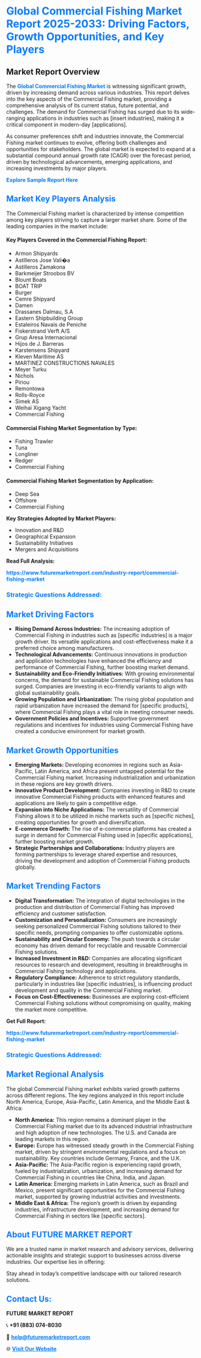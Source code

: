<h1 style="color: #007BFF;">Global Commercial Fishing Market Report 2025-2033: Driving Factors, Growth Opportunities, and Key Players</h1>

<section id="overview">
<h2>Market Report Overview</h2>
<p>The <a href="https://www.futuremarketreport.com/industry-report/commercial-fishing-market" style="color: #007BFF; text-decoration: none;"><strong>Global Commercial Fishing Market</strong></a> is witnessing significant growth, driven by increasing demand across various industries. This report delves into the key aspects of the Commercial Fishing market, providing a comprehensive analysis of its current status, future potential, and challenges. The demand for Commercial Fishing has surged due to its wide-ranging applications in industries such as [insert industries], making it a critical component in modern-day [applications].</p>
<p>As consumer preferences shift and industries innovate, the Commercial Fishing market continues to evolve, offering both challenges and opportunities for stakeholders. The global market is expected to expand at a substantial compound annual growth rate (CAGR) over the forecast period, driven by technological advancements, emerging applications, and increasing investments by major players.</p>
</section>

<section id="overview">
<p><a href="https://www.futuremarketreport.com/request-sample/reportId=108454" style="color: #007BFF; text-decoration: none;"><strong>Explore Sample Report Here</strong></a></p>
</section>

<section id="key-players">
<h2 style="color: #007BFF;">Market Key Players Analysis</h2>
<p>The Commercial Fishing market is characterized by intense competition among key players striving to capture a larger market share. Some of the leading companies in the market include:</p>
<h4>Key Players Covered in the Commercial Fishing Report:</h4>
<ul><li>Armon Shipyards</li><li>Astilleros Jose Vali�a</li><li>Astilleros Zamakona</li><li>Barkmeijer Stroobos BV</li><li>Blount Boats</li><li>BOAT TRIP</li><li>Burger</li><li>Cemre Shipyard</li><li>Damen</li><li>Drassanes Dalmau, S.A</li><li>Eastern Shipbuilding Group</li><li>Estaleiros Navais de Peniche</li><li>Fiskerstrand Verft A/S</li><li>Grup Aresa Internacional</li><li>Hijos de J. Barreras</li><li>Karstensens Shipyard</li><li>Kleven Maritime AS</li><li>MARTINEZ CONSTRUCTIONS NAVALES</li><li>Meyer Turku</li><li>Nichols</li><li>Piriou</li><li>Remontowa</li><li>Rolls-Royce</li><li>Simek AS</li><li>Weihai Xigang Yacht</li><li>Commercial Fishing</li></ul>
<h4>Commercial Fishing Market Segmentation by Type:</h4>
<ul><li>Fishing Trawler</li><li>Tuna</li><li>Longliner</li><li>Redger</li><li>Commercial Fishing</li></ul>

<h4>Commercial Fishing Market Segmentation by Application:</h4>
<ul><li>Deep Sea</li><li>Offshore</li><li>Commercial Fishing</li></ul>
<p><strong>Key Strategies Adopted by Market Players:</strong></p>
<ul>
<li>Innovation and R&D</li>
<li>Geographical Expansion</li>
<li>Sustainability Initiatives</li>
<li>Mergers and Acquisitions</li>
</ul>
</section>

<section>
<p><strong>Read Full Analysis: </strong></p><a href="https://www.futuremarketreport.com/industry-report/commercial-fishing-market" style="color: #007BFF; text-decoration: none;"><strong>https://www.futuremarketreport.com/industry-report/commercial-fishing-market</strong></a>
<h3 style="color: #007BFF;">Strategic Questions Addressed:</h3>
</section>

<section id="driving-factors">
<h2 style="color: #007BFF;">Market Driving Factors</h2>
<ul>
<li><strong>Rising Demand Across Industries:</strong> The increasing adoption of Commercial Fishing in industries such as [specific industries] is a major growth driver. Its versatile applications and cost-effectiveness make it a preferred choice among manufacturers.</li>
<li><strong>Technological Advancements:</strong> Continuous innovations in production and application technologies have enhanced the efficiency and performance of Commercial Fishing, further boosting market demand.</li>
<li><strong>Sustainability and Eco-Friendly Initiatives:</strong> With growing environmental concerns, the demand for sustainable Commercial Fishing solutions has surged. Companies are investing in eco-friendly variants to align with global sustainability goals.</li>
<li><strong>Growing Population and Urbanization:</strong> The rising global population and rapid urbanization have increased the demand for [specific products], where Commercial Fishing plays a vital role in meeting consumer needs.</li>
<li><strong>Government Policies and Incentives:</strong> Supportive government regulations and incentives for industries using Commercial Fishing have created a conducive environment for market growth.</li>
</ul>
</section>

<section id="growth-opportunities">
<h2 style="color: #007BFF;">Market Growth Opportunities</h2>
<ul>
<li><strong>Emerging Markets:</strong> Developing economies in regions such as Asia-Pacific, Latin America, and Africa present untapped potential for the Commercial Fishing market. Increasing industrialization and urbanization in these regions are key growth drivers.</li>
<li><strong>Innovative Product Development:</strong> Companies investing in R&D to create innovative Commercial Fishing products with enhanced features and applications are likely to gain a competitive edge.</li>
<li><strong>Expansion into Niche Applications:</strong> The versatility of Commercial Fishing allows it to be utilized in niche markets such as [specific niches], creating opportunities for growth and diversification.</li>
<li><strong>E-commerce Growth:</strong> The rise of e-commerce platforms has created a surge in demand for Commercial Fishing used in [specific applications], further boosting market growth.</li>
<li><strong>Strategic Partnerships and Collaborations:</strong> Industry players are forming partnerships to leverage shared expertise and resources, driving the development and adoption of Commercial Fishing products globally.</li>
</ul>
</section>

<section id="trending-factors">
<h2 style="color: #007BFF;">Market Trending Factors</h2>
<ul>
<li><strong>Digital Transformation:</strong> The integration of digital technologies in the production and distribution of Commercial Fishing has improved efficiency and customer satisfaction.</li>
<li><strong>Customization and Personalization:</strong> Consumers are increasingly seeking personalized Commercial Fishing solutions tailored to their specific needs, prompting companies to offer customizable options.</li>
<li><strong>Sustainability and Circular Economy:</strong> The push towards a circular economy has driven demand for recyclable and reusable Commercial Fishing solutions.</li>
<li><strong>Increased Investment in R&D:</strong> Companies are allocating significant resources to research and development, resulting in breakthroughs in Commercial Fishing technology and applications.</li>
<li><strong>Regulatory Compliance:</strong> Adherence to strict regulatory standards, particularly in industries like [specific industries], is influencing product development and quality in the Commercial Fishing market.</li>
<li><strong>Focus on Cost-Effectiveness:</strong> Businesses are exploring cost-efficient Commercial Fishing solutions without compromising on quality, making the market more competitive.</li>
</ul>
</section>

<section>
<p><strong>Get Full Report: </strong></p><a href="https://www.futuremarketreport.com/industry-report/commercial-fishing-market" style="color: #007BFF; text-decoration: none;"><strong>https://www.futuremarketreport.com/industry-report/commercial-fishing-market</strong></a>
<h3 style="color: #007BFF;">Strategic Questions Addressed:</h3>
</section>


<section id="regional-analysis">
<h2 style="color: #007BFF;">Market Regional Analysis</h2>
<p>The global Commercial Fishing market exhibits varied growth patterns across different regions. The key regions analyzed in this report include North America, Europe, Asia-Pacific, Latin America, and the Middle East & Africa:</p>
<ul>
<li><strong>North America:</strong> This region remains a dominant player in the Commercial Fishing market due to its advanced industrial infrastructure and high adoption of new technologies. The U.S. and Canada are leading markets in this region.</li>
<li><strong>Europe:</strong> Europe has witnessed steady growth in the Commercial Fishing market, driven by stringent environmental regulations and a focus on sustainability. Key countries include Germany, France, and the U.K.</li>
<li><strong>Asia-Pacific:</strong> The Asia-Pacific region is experiencing rapid growth, fueled by industrialization, urbanization, and increasing demand for Commercial Fishing in countries like China, India, and Japan.</li>
<li><strong>Latin America:</strong> Emerging markets in Latin America, such as Brazil and Mexico, present significant opportunities for the Commercial Fishing market, supported by growing industrial activities and investments.</li>
<li><strong>Middle East & Africa:</strong> The region’s growth is driven by expanding industries, infrastructure development, and increasing demand for Commercial Fishing in sectors like [specific sectors].</li>
</ul>
</section>

<footer>
<h2 style="color: #007BFF;">About FUTURE MARKET REPORT</h2>
<p>We are a trusted name in market research and advisory services, delivering actionable insights and strategic support to businesses across diverse industries. Our expertise lies in offering:</p>

<p>Stay ahead in today’s competitive landscape with our tailored research solutions.</p>

<h2 style="color: #007BFF;">Contact Us:</h2>
<p><strong>FUTURE MARKET REPORT</strong></p>
<p>📞 <strong>+91 (883) 074-8030</strong></p>
<p>📧 <strong><a href="mailto:help@futuremarketreport.com" style="color: #007BFF;">help@futuremarketreport.com</a></strong></p>
<p>🌐 <strong><a href="https://www.futuremarketreport.com/" style="color: #007BFF;">Visit Our Website</a></strong></p>
</footer>